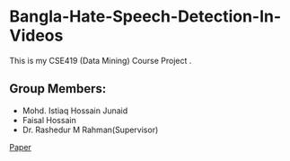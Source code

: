 # Bangla-Hate-Speech-Detection-In-Videos
This is my CSE419 (Data Mining) Course Project .
 ## Group Members:
 * Mohd. Istiaq Hossain Junaid
 * Faisal Hossain
 * Dr. Rashedur M Rahman(Supervisor)

<a href="https://www.researchgate.net/publication/356783872_Bangla_Hate_Speech_Detection_in_Videos_Using_Machine_Learning" target="_blank">Paper</a>
